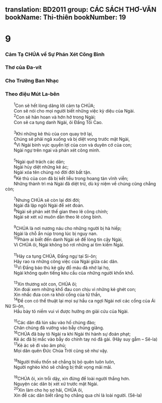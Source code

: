 translation: BD2011
group: CÁC SÁCH THƠ-VĂN
bookName: Thi-thiên 
bookNumber: 19
-------

<div class="title"><h1>9</h1><h3>Cảm Tạ CHÚA về Sự Phán Xét Công Bình</h3><h3>Thơ của Ða-vít</h3><h3>Cho Trưởng Ban Nhạc</h3><h3>Theo điệu Mút La-bên</h3></div>
<span class="verse thi_9_1">  <sup>1</sup>Con sẽ hết lòng dâng lời cảm tạ CHÚA;<br/>  Con sẽ nói cho mọi người biết những việc kỳ diệu của Ngài.<br/></span>
<span class="verse thi_9_2">  <sup>2</sup>Con sẽ hân hoan và hớn hở trong Ngài;<br/>  Con sẽ ca tụng danh Ngài, ôi Ðấng Tối Cao. <br/><br/></span>
<span class="verse thi_9_3">  <sup>3</sup>Khi những kẻ thù của con quay trở lại,<br/>  Chúng sẽ phải ngã xuống và bị diệt vong trước mặt Ngài,<br/></span>
<span class="verse thi_9_4">  <sup>4</sup>Vì Ngài binh vực quyền lợi của con và duyên cớ của con;<br/>  Ngài ngự trên ngai và phán xét công minh.<br/><br/></span>
<span class="verse thi_9_5">  <sup>5</sup>Ngài quở trách các dân;<br/>  Ngài hủy diệt những kẻ ác;<br/>  Ngài xóa tên chúng nó đời đời bất tận.<br/></span>
<span class="verse thi_9_6">  <sup>6</sup>Kẻ thù của con đã bị kết liễu trong hoang tàn vĩnh viễn;<br/>  Những thành trì mà Ngài đã diệt trừ, dù kỷ niệm về chúng cũng chẳng còn;<br/><br/></span>
<span class="verse thi_9_7">  <sup>7</sup>Nhưng CHÚA sẽ còn lại đời đời;<br/>  Ngài đã lập ngôi Ngài để xét đoán.<br/></span>
<span class="verse thi_9_8">  <sup>8</sup>Ngài sẽ phán xét thế gian theo lẽ công chính;<br/>  Ngài sẽ xét xử muôn dân theo lẽ công bình.<br/><br/></span>
<span class="verse thi_9_9">  <sup>9</sup>CHÚA là nơi nương náu cho những người bị hà hiếp;<br/>  Ngài là chỗ ẩn núp trong lúc bị nguy nan.<br/></span>
<span class="verse thi_9_10">  <sup>10</sup>Phàm ai biết đến danh Ngài sẽ để lòng tin cậy Ngài,<br/>  Vì CHÚA ôi, Ngài không bỏ rơi những ai tìm kiếm Ngài.<br/><br/></span>
<span class="verse thi_9_11">  <sup>11</sup>Hãy ca tụng CHÚA, Ðấng ngự tại Si-ôn;<br/>  Hãy rao ra những công việc của Ngài giữa các dân.<br/></span>
<span class="verse thi_9_12">  <sup>12</sup>Vì Ðấng báo thù kẻ gây đổ máu đã nhớ lại họ,<br/>  Ngài không quên tiếng kêu cầu của những người khốn khổ.<br/><br/></span>
<span class="verse thi_9_13">  <sup>13</sup>Xin thương xót con, CHÚA ôi;<br/>  Xin đoái xem những khổ đau con chịu vì những kẻ ghét con;<br/>  Xin nhấc đưa con ra khỏi cổng của tử thần,<br/></span>
<span class="verse thi_9_14">  <sup>14</sup>Ðể con có thể thuật lại mọi sự hầu ca ngợi Ngài nơi các cổng của Ái Nữ Si-ôn, <br/>  Hầu bày tỏ niềm vui vì được hưởng ơn giải cứu của Ngài.<br/><br/></span>
<span class="verse thi_9_15">  <sup>15</sup>Các dân đã lún sâu vào hố chúng đào;<br/>  Chân chúng đã vướng vào bẫy chúng giăng.<br/></span>
<span class="verse thi_9_16">  <sup>16</sup>CHÚA đã bày tỏ Ngài ra khi Ngài thi hành sự đoán phạt;<br/>  Kẻ ác đã bị mắc vào bẫy do chính tay nó đã gài. (Hãy suy gẫm – Sê-la)<br/></span>
<span class="verse thi_9_17">  <sup>17</sup>Kẻ ác sẽ đi vào âm phủ;<br/>  Mọi dân quên Ðức Chúa Trời cũng sẽ như vậy.<br/><br/></span>
<span class="verse thi_9_18">  <sup>18</sup>Người thiếu thốn sẽ chẳng bị bỏ quên luôn luôn,<br/>  Người nghèo khó sẽ chẳng bị thất vọng mãi mãi.<br/><br/></span>
<span class="verse thi_9_19">  <sup>19</sup>CHÚA ôi, xin trỗi dậy, xin đừng để loài người thắng hơn.<br/>  Nguyện các dân bị xét xử trước mặt Ngài.<br/></span>
<span class="verse thi_9_20">  <sup>20</sup>Xin làm cho họ sợ hãi, CHÚA ôi,<br/>  Xin để các dân biết rằng họ chẳng qua chỉ là loài người. (Sê-la)<br/></span>
